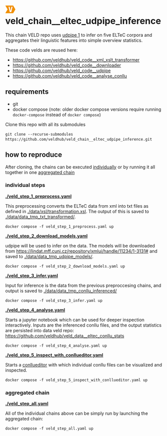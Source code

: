 # ![veld chain](https://raw.githubusercontent.com/veldhub/.github/refs/heads/main/images/symbol_V_letter.png) veld_chain__eltec_udpipe_inference

This chain VELD repo uses [udpipe 1](https://ufal.mff.cuni.cz/udpipe/1) to infer on five ELTeC 
corpora and aggregates their linguistic features into simple overview statistics. 

These code velds are reused here:

- https://github.com/veldhub/veld_code__xml_xslt_transformer
- https://github.com/veldhub/veld_code__downloader
- https://github.com/veldhub/veld_code__udpipe
- https://github.com/veldhub/veld_code__analyse_conllu

## requirements

- git
- docker compose (note: older docker compose versions require running `docker-compose` instead of 
  `docker compose`)

Clone this repo with all its submodules
```
git clone --recurse-submodules https://github.com/veldhub/veld_chain__eltec_udpipe_inference.git
```

## how to reproduce

After cloning, the chains can be executed [individually](#individual-steps) or by running it all
together in one [aggregated chain](#aggregated-chain)

### individual steps

**[./veld_step_1_preprocess.yaml](./veld_step_1_preprocess.yaml)**

This preprocessing converts the ELTeC data from xml into txt files as defined in
[./data/xsl/transformation.xsl](./data/xsl/transformation.xsl). The output of this is saved to
[./data/data_tmp_txt_transformed/](./data/data_tmp_txt_transformed/).

```
docker compose -f veld_step_1_preprocess.yaml up
```

**[./veld_step_2_download_models.yaml](./veld_step_2_download_models.yaml)**

udpipe will be used to infer on the data. The models will be downloaded from 
https://lindat.mff.cuni.cz/repository/xmlui/handle/11234/1-3131# and saved to 
[./data/data_tmp_udpipe_models/](./data/data_tmp_udpipe_models/).

```
docker compose -f veld_step_2_download_models.yaml up
```

**[./veld_step_3_infer.yaml](./veld_step_3_infer.yaml)**

Input for inference is the data from the previous preproccesing chains, and output is saved to
[./data/data_tmp_conllu_inferenced/](./data/data_tmp_conllu_inferenced/)

```
docker compose -f veld_step_3_infer.yaml up
```

**[./veld_step_4_analyse.yaml](./veld_step_4_analyse.yaml)**

Starts a jupyter notebook which can be used for deeper inspection interactively. Inputs are the
inferenced conllu files, and the output statistics are persisted into data veld repo:
https://github.com/veldhub/veld_data__eltec_conllu_stats

```
docker compose -f veld_step_4_analyse.yaml up
```

**[./veld_step_5_inspect_with_conllueditor.yaml](./veld_step_5_inspect_with_conllueditor.yamll)**

Starts a [conllueditor](https://github.com/Orange-OpenSource/conllueditor) with which individual 
conllu files can be visualized and inspected.

```
docker compose -f veld_step_5_inspect_with_conllueditor.yaml up
```

### aggregated chain

**[./veld_step_all.yaml](./veld_step_all.yaml)**

All of the individual chains above can be simply run by launching the aggregated chain:

```
docker compose -f veld_step_all.yaml up
```

